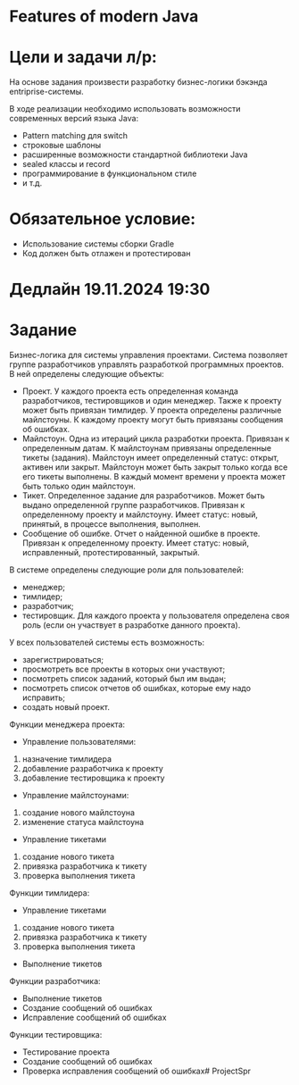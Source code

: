 # Features of modern Java

# Цели и задачи л/р:
На основе задания произвести разработку бизнес-логики бэкэнда entriprise-системы.

В ходе реализации необходимо использовать возможности современных версий языка Java:
* Pattern matching для switch
* строковые шаблоны
* расширенные возможности стандартной библиотеки Java
* sealed классы и record
* программирование в функциональном стиле
* и т.д.

# Обязательное условие:
* Использование системы сборки Gradle
* Код должен быть отлажен и протестирован

# Дедлайн 19.11.2024 19:30

# Задание
Бизнес-логика для системы управления проектами. Система позволяет группе разработчиков управлять разработкой программных проектов. В ней определены следующие объекты:
* Проект. У каждого проекта есть определенная команда разработчиков, тестировщиков и один менеджер. Также к проекту может быть привязан тимлидер. У проекта определены различные майлстоуны. К каждому проекту могут быть привязаны сообщения об ошибках.
* Майлстоун. Одна из итераций цикла разработки проекта. Привязан к определенным датам. К майлстоунам привязаны определенные тикеты (задания). Майлстоун имеет определенный статус: открыт, активен или закрыт. Майлстоун может быть закрыт только когда все его тикеты выполнены. В каждый момент времени у проекта может быть только один майлстоун.
* Тикет. Определенное задание для разработчиков. Может быть выдано определенной группе разработчиков. Привязан к определенному проекту и майлстоуну. Имеет статус: новый, принятый, в процессе выполнения, выполнен.
* Сообщение об ошибке. Отчет о найденной ошибке в проекте. Привязан к определенному проекту. Имеет статус: новый, исправленный, протестированный, закрытый.

В системе определены следующие роли для пользователей:
* менеджер;
* тимлидер;
* разработчик;
* тестировщик.
  Для каждого проекта у пользователя определена своя роль (если он участвует в разработке данного проекта).

У всех пользователей системы есть возможность:
* зарегистрироваться;
* просмотреть все проекты в которых они участвуют;
* посмотреть список заданий, который был им выдан;
* посмотреть список отчетов об ошибках, которые ему надо исправить;
* создать новый проект.

Функции менеджера проекта:
* Управление пользователями:
1. назначение тимлидера
2. добавление разработчика к проекту
3. добавление тестировщика к проекту

* Управление майлстоунами:
1. создание нового майлстоуна
2. изменение статуса майлстоуна

* Управление тикетами
1. создание нового тикета
2. привязка разработчика к тикету
3. проверка выполнения тикета

Функции тимлидера:
* Управление тикетами
1. создание нового тикета
2. привязка разработчика к тикету
3. проверка выполнения тикета

* Выполнение тикетов

Функции разработчика:
* Выполнение тикетов
* Создание сообщений об ошибках
* Исправление сообщений об ошибках

Функции тестировщика:
* Тестирование проекта
* Создание сообщений об ошибках
* Проверка исправления сообщений об ошибках# ProjectSpr
